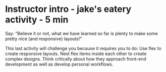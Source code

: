 # Instructor intro - jake's eatery activity - 5 min
Say: "Believe it or not, what we have learned so far is plenty to make some pretty nice (and responsive) layouts!"


This last activity will challenge you because it requires you to do:
Use flex to create responsive layouts.
Nest flex items inside each other to create complex designs.
Think critically about how they approach front-end development as well as develop personal workflows.

